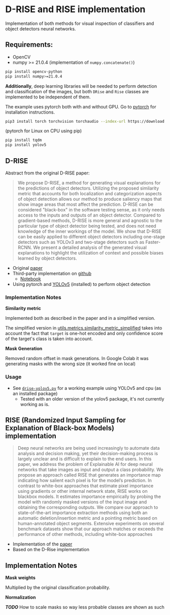 # D-RISE and RISE implementation 

Implementation of both methods for visual inspection of classifiers and object detectors neural networks. 

## Requirements:
   - OpenCV
   - numpy >= 21.0.4 (implementation of ```numpy.concatenate()```)

```bash
pip install opencv-python
pip install numpy>=21.0.4
```

**Additionally**, deep learning libraries will be needed to perform detection and classification of the images, but both `DRise` and `Rise` classes are implemented to be independent  of them.

The example uses pytorch both with and without GPU. Go to [pytorch](https://pytorch.org/get-started/locally/) for installation instructions.

```bash
pip3 install torch torchvision torchaudio --index-url https://download.pytorch.org/whl/cpu
```
(pytorch for Linux on CPU using pip)

```bash
pip install tqdm
pip install yolov5
```

## D-RISE

Abstract from the original D-RISE paper:
> We propose D-RISE, a method for generating visual explanations for the predictions of object detectors. Utilizing the proposed similarity metric that accounts for both localization and categorization aspects of object detection allows our method to produce saliency maps that show image areas that most affect the prediction. D-RISE can be considered "black-box" in the software testing sense, as it only needs access to the inputs and outputs of an object detector. Compared to gradient-based methods, D-RISE is more general and agnostic to the particular type of object detector being tested, and does not need knowledge of the inner workings of the model. We show that D-RISE can be easily applied to different object detectors including one-stage detectors such as YOLOv3 and two-stage detectors such as Faster-RCNN. We present a detailed analysis of the generated visual explanations to highlight the utilization of context and possible biases learned by object detectors. 

 
 - Original [paper](https://arxiv.org/abs/2006.03204)
 - Third-party implementation on [github](https://github.com/hysts/pytorch_D-RISE)
   - [Notebook](https://github.com/hysts/pytorch_D-RISE/blob/main/demo.ipynb)
 - Using pytorch and [YOLOv5](https://github.com/ultralytics/yolov5) (installed) to perform object detection

### Implementation Notes

**Similarity metric**

Implemented both as described in the paper and in a simplified version.

The simplified version in [utils.metrics.similarity_metric_simplified](utils/metrics.py) takes into account the fact
that ```target``` is one-hot encoded and only confidence score of the target's class is taken into account.

**Mask Generation**

Removed random offset in mask generations. In Google Colab it was generating masks with the wrong size (it worked fine on local)

### Usage

- See [```drise-yolov5.py```](drise-yolov5.py) for a working example using YOLOv5 and cpu (as an installed package)
  - Tested with an older version of the yolov5 package, it's not currently working as is.


## RISE (Randomized Input Sampling for Explanation of Black-box Models) implementation

> Deep neural networks are being used increasingly to automate data analysis and decision making, yet their decision-making process is largely unclear and is difficult to explain to the end users. In this paper, we address the problem of Explainable AI for deep neural networks that take images as input and output a class probability. We propose an approach called RISE that generates an importance map indicating how salient each pixel is for the model’s prediction. In contrast to white-box approaches that estimate pixel importance using gradients or other internal network state, RISE works on blackbox models. It estimates importance empirically by probing the model with randomly masked versions of the input image and obtaining the corresponding outputs. We compare our approach to state-of-the-art importance extraction methods using both an automatic deletion/insertion metric and a pointing metric based on human-annotated object segments. Extensive experiments on several benchmark datasets show that our approach matches or exceeds the performance of other methods, including white-box approaches

- Implementation of the [paper](https://arxiv.org/abs/1806.07421)
- Based on the D-Rise implementation

## Implementation Notes

**Mask weights**

Multiplied by the original classification probability.

**Normalization**

***TODO*** How to scale masks so way less probable classes are shown as such


